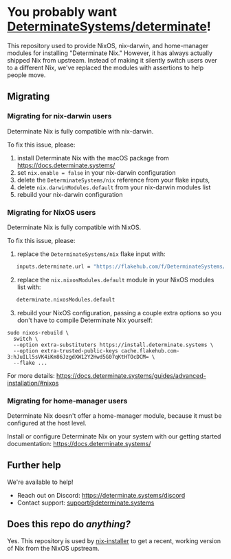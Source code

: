 # You probably want [DeterminateSystems/determinate][determinate]!

This repository used to provide NixOS, nix-darwin, and home-manager modules for installing "Determinate Nix."
However, it has always actually shipped Nix from upstream.
Instead of making it silently switch users over to a different Nix, we've replaced the modules with assertions to help people move.

## Migrating

### Migrating for nix-darwin users

Determinate Nix is fully compatible with nix-darwin.

To fix this issue, please:

1. install Determinate Nix with the macOS package from https://docs.determinate.systems/
2. set `nix.enable = false` in your nix-darwin configuration
3. delete the `DeterminateSystems/nix` reference from your flake inputs,
4. delete `nix.darwinModules.default` from your nix-darwin modules list
5. rebuild your nix-darwin configuration

### Migrating for NixOS users

Determinate Nix is fully compatible with NixOS.

To fix this issue, please:

1. replace the `DeterminateSystems/nix` flake input with:

```nix
   inputs.determinate.url = "https://flakehub.com/f/DeterminateSystems/determinate/*";
```

2. replace the `nix.nixosModules.default` module in your NixOS modules list with:

```nix
   determinate.nixosModules.default
```

3. rebuild your NixOS configuration, passing a couple extra options so you don't have to compile Determinate Nix yourself:

```shell
sudo nixos-rebuild \
  switch \
  --option extra-substituters https://install.determinate.systems \
  --option extra-trusted-public-keys cache.flakehub.com-3:hJuILl5sVK4iKm86JzgdXW12Y2Hwd5G07qKtHTOcDCM= \
  --flake ...
```

For more details: https://docs.determinate.systems/guides/advanced-installation/#nixos

### Migrating for home-manager users

Determinate Nix doesn't offer a home-manager module, because it must be configured at the host level.

Install or configure Determinate Nix on your system with our getting started documentation:
https://docs.determinate.systems/

## Further help

We're available to help!

- Reach out on Discord: https://determinate.systems/discord
- Contact support: support@determinate.systems

## Does this repo do _anything?_

Yes.
This repository is used by [nix-installer] to get a recent, working version of Nix from the NixOS upstream.

[determinate]: https://github.com/DeterminateSystems/determinate
[nix-installer]: https://github.com/DeterminateSystems/nix-installer
